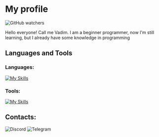 # My profile
![GitHub watchers](https://img.shields.io/github/watchers/vadbash/vadbash?style=social)

Hello everyone! Call me Vadim. I am a beginner programmer, now I'm still learning, but I already have some knowledge in programming

## Languages and Tools
### Languages:
[![My Skills](https://skillicons.dev/icons?i=python,html,css)](https://skillicons.dev)
### Tools:
[![My Skills](https://skillicons.dev/icons?i=linux,vim,sqlite,mysql,postgresql,git,github)](https://skillicons.dev)

## Contacts:
![Discord](https://discord.com/users/483548570645954570/)
![Telegram](https://t.me/southernsouth)
